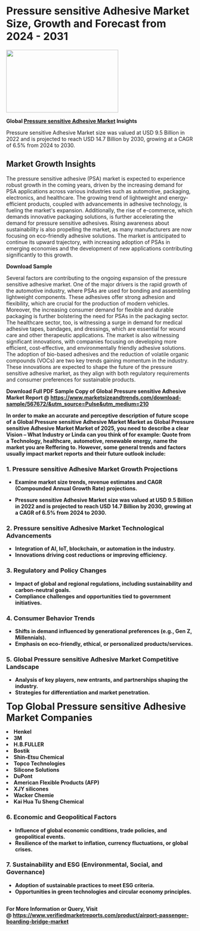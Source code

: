 <H1>Pressure sensitive Adhesive Market Size, Growth and Forecast from 2024 - 2031</H1><img class="aligncenter size-medium wp-image-584254" src="https://thirdeyenews.in/wp-content/uploads/2024/09/Global-Market-Research-300x168.jpeg" alt="" width="300" height="168" /><p><strong>Global&nbsp;<a href="https://www.marketsizeandtrends.com/download-sample/567672/&amp;utm_source=Pulse&amp;utm_medium=210">Pressure sensitive Adhesive Market</a> Insights</strong></p><p>Pressure sensitive Adhesive Market size was valued at USD 9.5 Billion in 2022 and is projected to reach USD 14.7 Billion by 2030, growing at a CAGR of 6.5% from 2024 to 2030.</p><p><h2>Market Growth Insights</h2> <p>The pressure sensitive adhesive (PSA) market is expected to experience robust growth in the coming years, driven by the increasing demand for PSA applications across various industries such as automotive, packaging, electronics, and healthcare. The growing trend of lightweight and energy-efficient products, coupled with advancements in adhesive technology, is fueling the market's expansion. Additionally, the rise of e-commerce, which demands innovative packaging solutions, is further accelerating the demand for pressure sensitive adhesives. Rising awareness about sustainability is also propelling the market, as many manufacturers are now focusing on eco-friendly adhesive solutions. The market is anticipated to continue its upward trajectory, with increasing adoption of PSAs in emerging economies and the development of new applications contributing significantly to this growth.</p> <p><strong>Download Sample</strong></p> <p>Several factors are contributing to the ongoing expansion of the pressure sensitive adhesive market. One of the major drivers is the rapid growth of the automotive industry, where PSAs are used for bonding and assembling lightweight components. These adhesives offer strong adhesion and flexibility, which are crucial for the production of modern vehicles. Moreover, the increasing consumer demand for flexible and durable packaging is further bolstering the need for PSAs in the packaging sector. The healthcare sector, too, is witnessing a surge in demand for medical adhesive tapes, bandages, and dressings, which are essential for wound care and other therapeutic applications. The market is also witnessing significant innovations, with companies focusing on developing more efficient, cost-effective, and environmentally friendly adhesive solutions. The adoption of bio-based adhesives and the reduction of volatile organic compounds (VOCs) are two key trends gaining momentum in the industry. These innovations are expected to shape the future of the pressure sensitive adhesive market, as they align with both regulatory requirements and consumer preferences for sustainable products.</p> <p><strong></p><p><span class=""><strong>Download Full PDF Sample Copy of Global Pressure sensitive Adhesive Market Report</strong> @ <a href="https://www.marketsizeandtrends.com/download-sample/567672/&amp;utm_source=Pulse&amp;utm_medium=210" target="_blank">https://www.marketsizeandtrends.com/download-sample/567672/&amp;utm_source=Pulse&amp;utm_medium=210</a></span></p><p>In order to make an accurate and perceptive description of future scope of a Global&nbsp;Pressure sensitive Adhesive Market Market as Global&nbsp;Pressure sensitive Adhesive Market Market of 2025, you need to describe a clear Vision &ndash; What Industry or Linda can you think of for example: Quote from a Technology, healthcare, automotive, renewable energy, name the market you are Reffering to. However, some general trends and factors usually impact market reports and their future outlook include:</p><h3>1.&nbsp;<strong>Pressure sensitive Adhesive Market Growth Projections</strong></h3><ul><li>Examine market size trends, revenue estimates and CAGR (Compounded Annual Growth Rate) projections.</li><li><p>Pressure sensitive Adhesive Market size was valued at USD 9.5 Billion in 2022 and is projected to reach USD 14.7 Billion by 2030, growing at a CAGR of 6.5% from 2024 to 2030.</p></li></ul><h3>2.&nbsp;<strong>Pressure sensitive Adhesive Market Technological Advancements</strong></h3><ul><li>Integration of AI, IoT, blockchain, or automation in the industry.</li><li>Innovations driving cost reductions or improving efficiency.</li></ul><h3>3.&nbsp;<strong>Regulatory and Policy Changes</strong></h3><ul><li>Impact of global and regional regulations, including sustainability and carbon-neutral goals.</li><li>Compliance challenges and opportunities tied to government initiatives.</li></ul><h3>4.&nbsp;<strong>Consumer Behavior Trends</strong></h3><ul><li>Shifts in demand influenced by generational preferences (e.g., Gen Z, Millennials).</li><li>Emphasis on eco-friendly, ethical, or personalized products/services.</li></ul><h3>5.&nbsp;<strong>Global Pressure sensitive Adhesive Market Competitive Landscape</strong></h3><ul><li>Analysis of key players, new entrants, and partnerships shaping the industry.</li><li>Strategies for differentiation and market penetration.</li></ul><p data-pm-slice="1 1 []"><span style="color: inherit; font-family: inherit; font-size: 25px;">Top Global Pressure sensitive Adhesive Market Companies</span></p><div class="" data-test-id=""><p><li>Henkel</li><li> 3M</li><li> H.B.FULLER</li><li> Bostik</li><li> Shin-Etsu Chemical</li><li> Topco Technologies</li><li> Silicone Solutions</li><li> DuPont</li><li> American Flexible Products (AFP)</li><li> XJY silicones</li><li> Wacker Chemie</li><li> Kai Hua Tu Sheng Chemical</li></p></div><h3>6.&nbsp;<strong>Economic and Geopolitical Factors</strong></h3><ul><li>Influence of global economic conditions, trade policies, and geopolitical events.</li><li>Resilience of the market to inflation, currency fluctuations, or global crises.</li></ul><h3>7.&nbsp;<strong>Sustainability and ESG (Environmental, Social, and Governance)</strong></h3><ul><li>Adoption of sustainable practices to meet ESG criteria.</li><li>Opportunities in green technologies and circular economy principles.</li></ul><h2><strong style="font-size: 14px;">For More Information or Query, Visit @&nbsp;</strong><a style="background-color: #ffffff; font-size: 14px;" href="https://www.marketsizeandtrends.com/report/pressure-sensitive-adhesive-market/" target="_blank">https://www.verifiedmarketreports.com/product/airport-passenger-boarding-bridge-market</a></h2>
